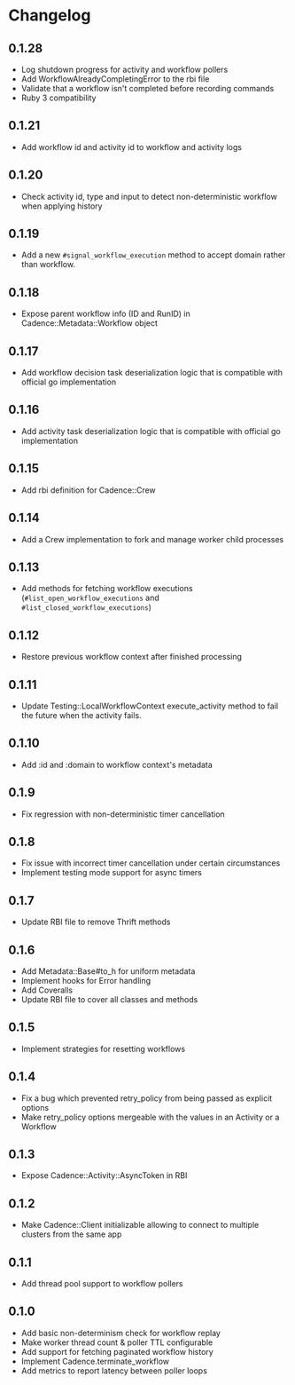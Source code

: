 # Changelog

## 0.1.28
- Log shutdown progress for activity and workflow pollers
- Add WorkflowAlreadyCompletingError to the rbi file
- Validate that a workflow isn't completed before recording commands
- Ruby 3 compatibility

## 0.1.21
- Add workflow id and activity id to workflow and activity logs

## 0.1.20
- Check activity id, type and input to detect non-deterministic workflow when applying history

## 0.1.19
- Add a new `#signal_workflow_execution` method to accept domain rather than workflow.

## 0.1.18
- Expose parent workflow info (ID and RunID) in Cadence::Metadata::Workflow object

## 0.1.17
- Add workflow decision task deserialization logic that is compatible with official go implementation

## 0.1.16
- Add activity task deserialization logic that is compatible with official go implementation

## 0.1.15
- Add rbi definition for Cadence::Crew

## 0.1.14
- Add a Crew implementation to fork and manage worker child processes

## 0.1.13
- Add methods for fetching workflow executions (`#list_open_workflow_executions` and `#list_closed_workflow_executions`)

## 0.1.12
- Restore previous workflow context after finished processing

## 0.1.11
- Update Testing::LocalWorkflowContext execute_activity method to fail the future when the activity fails. 

## 0.1.10
- Add :id and :domain to workflow context's metadata

## 0.1.9
- Fix regression with non-deterministic timer cancellation

## 0.1.8
- Fix issue with incorrect timer cancellation under certain circumstances
- Implement testing mode support for async timers

## 0.1.7
- Update RBI file to remove Thrift methods

## 0.1.6
- Add Metadata::Base#to_h for uniform metadata
- Implement hooks for Error handling
- Add Coveralls
- Update RBI file to cover all classes and methods

## 0.1.5
- Implement strategies for resetting workflows

## 0.1.4
- Fix a bug which prevented retry_policy from being passed as explicit options
- Make retry_policy options mergeable with the values in an Activity or a Workflow

## 0.1.3
- Expose Cadence::Activity::AsyncToken in RBI

## 0.1.2
- Make Cadence::Client initializable allowing to connect to multiple clusters from the same app

## 0.1.1
- Add thread pool support to workflow pollers

## 0.1.0
- Add basic non-determinism check for workflow replay
- Make worker thread count & poller TTL configurable
- Add support for fetching paginated workflow history
- Implement Cadence.terminate_workflow
- Add metrics to report latency between poller loops
